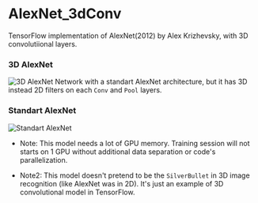 # AlexNet_3dConv
TensorFlow implementation of AlexNet(2012) by Alex Krizhevsky, with 3D convolutiional layers.
### 3D AlexNet
![3D AlexNet](https://github.com/denti/AlexNet_3dConv/blob/master/img/AlexNet_3D.jpeg)
Network with a standart AlexNet architecture, but it has 3D instead 2D filters on each `Conv` and `Pool` layers. 
### Standart AlexNet
![Standart AlexNet](https://github.com/denti/AlexNet_3dConv/blob/master/img/AlexNet.jpeg)



* Note: This model needs a lot of GPU memory. Training session will not starts on 1 GPU without additional data separation or code's parallelization.

* Note2: This model doesn't pretend to be the `SilverBullet` in 3D image recognition (like AlexNet was in 2D). It's just an example of 3D convolutional model in TensorFlow.
